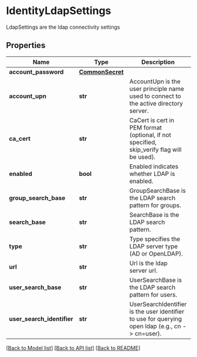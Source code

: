 # IdentityLdapSettings

LdapSettings are the ldap connectivity settings

## Properties
Name | Type | Description | Notes
------------ | ------------- | ------------- | -------------
**account_password** | [**CommonSecret**](CommonSecret.md) |  | [optional] 
**account_upn** | **str** | AccountUpn is the user principle name used to connect to the active directory server.  | [optional] 
**ca_cert** | **str** | CaCert is cert in PEM format (optional, if not specified, skip_verify flag will be used).  | [optional] 
**enabled** | **bool** | Enabled indicates whether LDAP is enabled.  | [optional] 
**group_search_base** | **str** | GroupSearchBase is the LDAP search pattern for groups.  | [optional] 
**search_base** | **str** | SearchBase is the LDAP search pattern.  | [optional] 
**type** | **str** | Type specifies the LDAP server type (AD or OpenLDAP).  | [optional] 
**url** | **str** | Url is the ldap server url.  | [optional] 
**user_search_base** | **str** | UserSearchBase is the LDAP search pattern for users.  | [optional] 
**user_search_identifier** | **str** | UserSearchIdentifier is the user identifier to use for querying open ldap (e.g., cn -&gt; cn&#x3D;user).  | [optional] 

[[Back to Model list]](../README.md#documentation-for-models) [[Back to API list]](../README.md#documentation-for-api-endpoints) [[Back to README]](../README.md)


